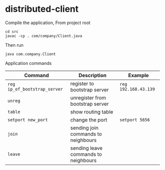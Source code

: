 # distributed-client

Compile the application, From project root 
```
cd src
javac -cp . com/company/Client.java
```

Then run
```
java com.company.Client
```

Application commands

| Command                      | Description                         | Example              |
| ---------------------------- |-------------------------------------|----------------------|
| `reg ip_of_bootstrap_server` | register to bootstrap server        | `reg 192.168.43.139` |
| `unreg`                      | unregister from bootstrap server    |                      |
| `table`                      | show routing table                  |                      |
| `setport new_port`           | change the port                     | `setport 5656`       |
| `join`                       | sending join commands to neighbours |                      |
| `leave`                      | sending leave commands to neighbours|                      |
